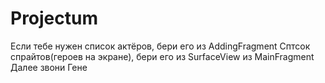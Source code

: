 # Projectum
Если тебе нужен список актёров, бери его из AddingFragment
Сптсок спрайтов(героев на экране), бери его из SurfaceView из MainFragment
Далее звони Гене
